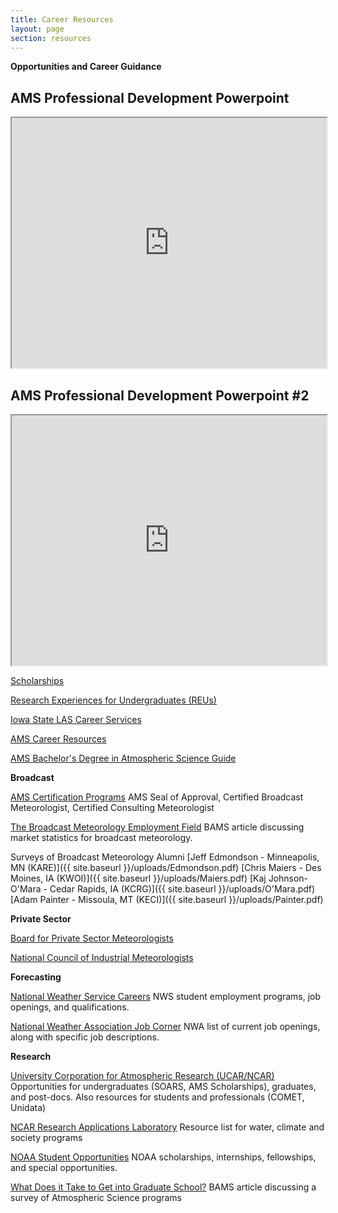 ```yaml
---
title: Career Resources
layout: page
section: resources
---
```


**Opportunities and Career Guidance**

<div class="powerpoint-presentation">
	<h2>AMS Professional Development Powerpoint</h2>
	<iframe src="https://www.meteor.iastate.edu/ams/uploads/AMSProfessionalDevelopment2.pdf" width="100%" height="400px">
	</iframe>
</div>

<div class="powerpoint-presentation">
	<h2>AMS Professional Development Powerpoint #2</h2>
	<iframe src="https://www.meteor.iastate.edu/ams/uploads/jobexperiences.pdf" width="100%" height="400px">
	</iframe>
</div>

[Scholarships](https://www.meteor.iastate.edu/ams/resources/scholarships/)

[Research Experiences for Undergraduates (REUs)](https://www.meteor.iastate.edu/ams/resources/internship-reu/)

[Iowa State LAS Career Services](https://careers.las.iastate.edu/)

[AMS Career Resources](https://www.ametsoc.org/ams/index.cfm/education-careers/career-resources/)

[AMS Bachelor's Degree in Atmospheric Science Guide](https://www.ametsoc.org/ams/index.cfm/about-ams/ams-statements/statements-of-the-ams-in-force/bachelor-s-degree-in-atmospheric-science/)

**Broadcast**

[AMS Certification Programs](https://www.ametsoc.org/ams/index.cfm/education-careers/ams-professional-certification-programs/)
AMS Seal of Approval, Certified Broadcast Meteorologist, Certified Consulting Meteorologist

[The Broadcast Meteorology Employment Field]([http://journals.ametsoc.org/doi/pdf/10.1175/2008BAMS2533.1](http://co2.aos.wisc.edu/~adesai/documents/aos_retreat08/MoreDocs/BroadcastMeteo-i1520-0477-89-8-1186.pdf))
BAMS article discussing market statistics for broadcast meteorology.

Surveys of Broadcast Meteorology Alumni
[Jeff Edmondson - Minneapolis, MN (KARE)]({{ site.baseurl }}/uploads/Edmondson.pdf)
[Chris Maiers - Des Moines, IA (KWOI)]({{ site.baseurl }}/uploads/Maiers.pdf)
[Kaj Johnson-O'Mara - Cedar Rapids, IA (KCRG)]({{ site.baseurl }}/uploads/O'Mara.pdf)
[Adam Painter - Missoula, MT (KECI)]({{ site.baseurl }}/uploads/Painter.pdf)

**Private Sector**

[Board for Private Sector Meteorologists]([https://www.ametsoc.org/CPROF/index.cfm/boards/board-for-private-sector-meteorologists/](https://www.ametsoc.org/index.cfm/cprof/boards/board-for-private-sector-meteorologists/))

[National Council of Industrial Meteorologists]([http://www.ncim.org/#](http://certifiedmeteorologists.org/about-association-certified-meteorologists.htm))

**Forecasting**

[National Weather Service Careers]([http://www.nws.noaa.gov/careers.php](https://www.noaa.gov/nws-careers))
NWS student employment programs, job openings, and qualifications.

[National Weather Association Job Corner]([http://www.nwas.org/jobs.php](https://nwas.org/membership/nwa-job-board/))
NWA list of current job openings, along with specific job descriptions.

**Research**

[University Corporation for Atmospheric Research (UCAR/NCAR)](http://eo.ucar.edu/beyond/links.html)
Opportunities for undergraduates (SOARS, AMS Scholarships), graduates, and post-docs. Also resources for students and professionals (COMET, Unidata)

[NCAR Research Applications Laboratory](http://www.rap.ucar.edu/projects/wcs/)
Resource list for water, climate and society programs

[NOAA Student Opportunities]([http://www.oesd.noaa.gov/noaa_student_opps.html](https://www.noaa.gov/education/opportunities/students))
NOAA scholarships, internships, fellowships, and special opportunities.

[What Does it Take to Get into Graduate School?](http://journals.ametsoc.org/doi/pdf/10.1175/2009BAMS2767.1)
BAMS article discussing a survey of Atmospheric Science programs
